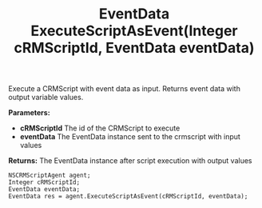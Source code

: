 ﻿---
uid: crmscript_ref_NSCRMScriptAgent_ExecuteScriptAsEvent
title: EventData ExecuteScriptAsEvent(Integer cRMScriptId, EventData eventData)
intellisense: NSCRMScriptAgent.ExecuteScriptAsEvent
keywords: NSCRMScriptAgent, ExecuteScriptAsEvent
so.topic: reference
---

Execute a CRMScript with event data as input. Returns event data with output variable values.

**Parameters:**
 - **cRMScriptId** The id of the CRMScript to execute
 - **eventData** The EventData instance sent to the crmscript with input values

**Returns:** The EventData instance after script execution with output values

```crmscript
NSCRMScriptAgent agent;
Integer cRMScriptId;
EventData eventData;
EventData res = agent.ExecuteScriptAsEvent(cRMScriptId, eventData);
```

